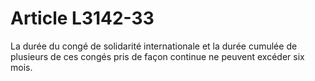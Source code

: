 # Article L3142-33

La durée du congé de solidarité internationale et la durée cumulée de plusieurs de ces congés pris de façon continue ne peuvent excéder six mois.